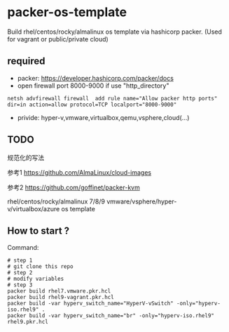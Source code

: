 # packer-os-template
Build rhel/centos/rocky/almalinux os template via hashicorp packer.
(Used for vagrant or public/private cloud)

## required
- packer: https://developer.hashicorp.com/packer/docs
- open firewall port 8000-9000 if use "http_directory"
```shell
netsh advfirewall firewall  add rule name="Allow packer http ports" dir=in action=allow protocol=TCP localport="8000-9000"
```
- privide: hyper-v,vmware,virtualbox,qemu,vsphere,cloud(...)

## TODO

规范化的写法

参考1 https://github.com/AlmaLinux/cloud-images

参考2 https://github.com/goffinet/packer-kvm

rhel/centos/rocky/almalinux 7/8/9 vmware/vsphere/hyper-v/virtualbox/azure os template

## How to start ?
Command: 
```shell
# step 1
# git clone this repo
# step 2
# modify variables
# step 3
packer build rhel7.vmware.pkr.hcl
packer build rhel9-vagrant.pkr.hcl
packer build -var hyperv_switch_name="HyperV-vSwitch" -only="hyperv-iso.rhel9" .
packer build -var hyperv_switch_name="br" -only="hyperv-iso.rhel9" rhel9.pkr.hcl
```
